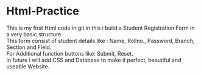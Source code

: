 # Html-Practice
This is my first Html code in git in this i build a Student Registration Form in a very basic structure.<br>
This form consist of student details like : Name, Rollno., Password, Branch, Section and Field.<br>
For Additional function buttons like: Submit, Reset.<br>
In future i will add CSS and Database to make it perfect, beautiful and useable Website.
